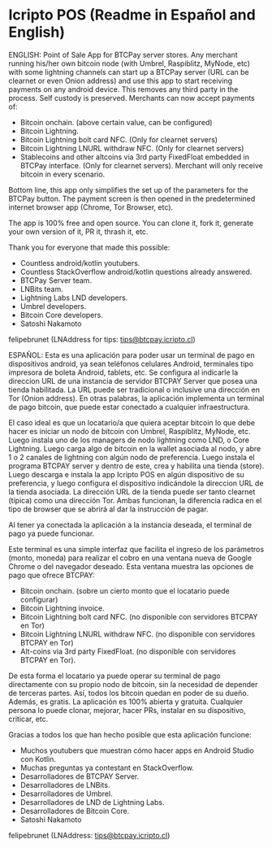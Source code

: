 # Icripto POS (Readme in Español and English)

ENGLISH: 
Point of Sale App for BTCPay server stores. 
Any merchant running his/her own bitcoin node (with Umbrel, Raspiblitz, MyNode, etc) with some lightning channels can start up a BTCPay server (URL can be clearnet or even Onion address) and use this app to start receiving payments on any android device.
This removes any third party in the process. Self custody is preserved.
Merchants can now accept payments of:
- Bitcoin onchain. (above certain value, can be configured)
- Bitcoin Lightning.
- Bitcoin Lightning bolt card NFC. (Only for clearnet servers)
- Bitcoin Lightning LNURL withdraw NFC. (Only for clearnet servers)
- Stablecoins and other altcoins via 3rd party FixedFloat embedded in BTCPay interface. (Only for clearnet servers).
Merchant will only receive bitcoin in every scenario.

Bottom line, this app only simplifies the set up of the parameters for the BTCPay button. The payment screen is then opened in the predetermined internet browser app (Chrome, Tor Browser, etc).

The app is 100% free and open source. You can clone it, fork it, generate your own version of it, PR it, thrash it, etc.

Thank you for everyone that made this possible:
- Countless android/kotlin youtubers.
- Countless StackOverflow android/kotlin questions already answered.
- BTCPay Server team.
- LNBits team.
- Lightning Labs LND developers.
- Umbrel developers.
- Bitcoin Core developers.
- Satoshi Nakamoto

felipebrunet (LNAddress for tips: tips@btcpay.icripto.cl)


ESPAÑOL:
Esta es una aplicación para poder usar un terminal de pago en dispositivos android, ya sean teléfonos celulares Android, terminales tipo impresora de boleta Android, tablets, etc.
Se configura al indicarle la direccion URL de una instancia de servidor BTCPAY Server que posea una tienda habilitada. 
La URL puede ser tradicional o inclusive una dirección en Tor (Onion address).
En otras palabras, la aplicación implementa un terminal de pago bitcoin, que puede estar conectado a cualquier infraestructura.

El caso ideal es que un locatario/a que quiera aceptar bitcoin lo que debe hacer es iniciar un nodo de bitcoin con Umbrel, Raspiblitz, MyNode, etc.
Luego instala uno de los managers de nodo lightning como LND, o Core Lightning.
Luego carga algo de bitcoin en la wallet asociada al nodo, y abre 1 o 2 canales de lightning con algún nodo de preferencia.
Luego instala el programa BTCPAY server y dentro de este, crea y habilita una tienda (store).
Luego descarga e instala la app Icripto POS en algún dispositivo de su preferencia, y luego configura el dispositivo indicándole la direccion URL de la tienda asociada.
La dirección URL de la tienda puede ser tanto clearnet (típica) como una dirección Tor. Ambas funcionan, la diferencia radica en el tipo de browser que se abrirá al dar la instrucción de pagar.

Al tener ya conectada la aplicación a la instancia deseada, el terminal de pago ya puede funcionar.

Este terminal es una simple interfaz que facilita el ingreso de los parámetros (monto, moneda) para realizar el cobro en una ventana nueva de Google Chrome o del navegador deseado.
Esta ventana muestra las opciones de pago que ofrece BTCPAY:
- Bitcoin onchain. (sobre un cierto monto que el locatario puede configurar)
- Bitcoin Lightning invoice.
- Bitcoin Lightning bolt card NFC. (no disponible con servidores BTCPAY en Tor)
- Bitcoin Lightning LNURL withdraw NFC. (no disponible con servidores BTCPAY en Tor)
- Alt-coins via 3rd party FixedFloat. (no disponible con servidores BTCPAY en Tor).

De esta forma el locatario ya puede operar su terminal de pago directamente con su propio nodo de bitcoin, sin la necesidad de depender de terceras partes.
Así, todos los bitcoin quedan en poder de su dueño. Además, es gratis.
La aplicación es 100% abierta y gratuita. Cualquier persona lo puede clonar, mejorar, hacer PRs, instalar en su dispositivo, criticar, etc.

Gracias a todos los que han hecho posible que esta aplicación funcione:
- Muchos youtubers que muestran cómo hacer apps en Android Studio con Kotlin.
- Muchas preguntas ya contestant en StackOverflow.
- Desarrolladores de BTCPAY Server.
- Desarrolladores de LNBits.
- Desarrolladores de Umbrel.
- Desarrolladores de LND de Lightning Labs.
- Desarrolladores de Bitcoin Core.
- Satoshi Nakamoto

felipebrunet (LNAddress: tips@btcpay.icripto.cl)

